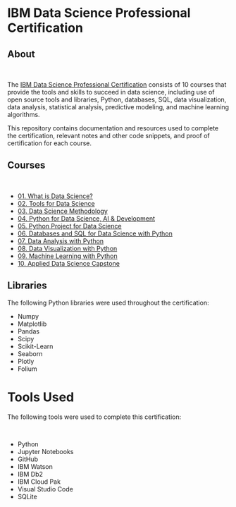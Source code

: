 # IBM Data Science Professional Certification

## About

<br>

The <a href="https://www.coursera.org/professional-certificates/ibm-data-science">IBM Data Science Professional Certification</a> consists of 10 courses that provide the tools and skills to succeed in data science, including use of open source tools and libraries, Python, databases, SQL, data visualization, data analysis, statistical analysis, predictive modeling, and machine learning algorithms. 

This repository contains documentation and resources used to complete the certification, relevant notes and other code snippets, and proof of certification for each course.

## Courses 

<br>

- [01. What is Data Science?](https://github.com/realgauravmehta/Learning/tree/main/01.%20What%20is%20Data%20Science%3F)
- [02. Tools for Data Science](https://github.com/realgauravmehta/Learning/tree/main/02.%20Tools%20for%20Data%20Science)
- [03. Data Science Methodology](https://github.com/realgauravmehta/Learning/tree/main/03.%20Data%20Science%20Methodology)
- [04. Python for Data Science, AI & Development](https://github.com/realgauravmehta/Learning/tree/main/04.%20Python%20for%20Data%20Science%2C%20AI%20%26%20Development)
- [05. Python Project for Data Science](https://github.com/realgauravmehta/Learning/tree/main/05.%20Python%20Project%20for%20Data%20Science)
- [06. Databases and SQL for Data Science with Python](https://github.com/realgauravmehta/Learning/tree/main/06.%20Databases%20and%20SQL%20for%20Data%20Science%20with%20Python/)
- [07. Data Analysis with Python](https://github.com/realgauravmehta/Learning/tree/main/07.%20Data%20Analysis%20with%20Python)
- [08. Data Visualization with Python](https://github.com/realgauravmehta/Learning/tree/main/08.%20Data%20Visualization%20with%20Python)
- [09. Machine Learning with Python](https://github.com/realgauravmehta/Learning/tree/main/09.%20Machine%20Learning%20with%20Python/)
- [10. Applied Data Science Capstone](https://github.com/realgauravmehta/Learning/tree/main/10.%20Applied%20Data%20Science%20Capstone/)

## Libraries
The following Python libraries were used throughout the certification: 
<br>

- Numpy
- Matplotlib
- Pandas
- Scipy
- Scikit-Learn
- Seaborn
- Plotly
- Folium

# Tools Used
The following tools were used to complete this certification: 

<br>

- Python
- Jupyter Notebooks
- GitHub
- IBM Watson 
- IBM Db2
- IBM Cloud Pak
- Visual Studio Code
- SQLite